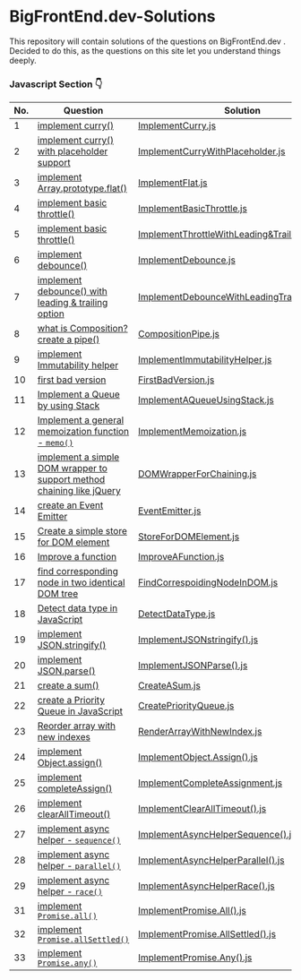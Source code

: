 # BigFrontEnd.dev-Solutions
This repository will contain solutions of the questions on BigFrontEnd.dev . Decided to do this, as the questions on this site let you understand things deeply.

### Javascript Section 👇

| No. | Question | Solution  
|--| ------- | ------ |  
|1|[implement curry()](https://bigfrontend.dev/problem/implement-curry)| [ImplementCurry.js](ImplementCurry.js) 
|2|[implement curry() with placeholder support](https://bigfrontend.dev/problem/implement-curry-with-placeholder)| [ImplementCurryWithPlaceholder.js](ImplementCurryWithPlaceholder.js) 
|3|[implement Array.prototype.flat()](https://bigfrontend.dev/problem/implement-Array-prototype.flat)| [ImplementFlat.js](ImplementFlat.js) 
|4|[implement basic throttle()](https://bigfrontend.dev/problem/implement-basic-throttle)| [ImplementBasicThrottle.js](ImplementBasicThrottle.js)
|5|[implement basic throttle()](https://bigfrontend.dev/problem/implement-throttle-with-leading-and-trailing-option)| [ImplementThrottleWithLeading&TrailingOption.js](ImplementThrottleWithLeading&TrailingOption.js)
|6|[implement debounce()](https://bigfrontend.dev/problem/implement-throttle-with-leading-and-trailing-option)| [ImplementDebounce.js](ImplementDebounce.js)
|7|[implement debounce() with leading & trailing option](https://bigfrontend.dev/problem/implement-throttle-with-leading-and-trailing-option)| [ImplementDebounceWithLeadingTrailingOption.js](ImplementDebounceWithLeadingTrailingOption.js)
|8|[what is Composition? create a pipe()](https://bigfrontend.dev/problem/what-is-composition-create-a-pipe)|[CompositionPipe.js](CompositionPipe.js)
|9|[implement Immutability helper](https://bigfrontend.dev/problem/implement-Immutability-helper)|[ImplementImmutabilityHelper.js](ImplementImmutabilityHelper.js)
|10|[first bad version](https://bigfrontend.dev/problem/first-bad-version)|[FirstBadVersion.js](FirstBadVersion.js)
|11|[Implement a Queue by using Stack](https://bigfrontend.dev/problem/implement-a-queue-by-using-stack)|[ImplementAQueueUsingStack.js](ImplementAQueueUsingStack.js)
|12|[Implement a general memoization function - `memo()`](https://bigfrontend.dev/problem/implement-general-memoization-function)|[ImplementMemoization.js](ImplementMemoization.js)
|13|[implement a simple DOM wrapper to support method chaining like jQuery](https://bigfrontend.dev/problem/implement-a-simple-DOM-wrapper-to-support-method-chaining-like-jQuery)|[DOMWrapperForChaining.js](DOMWrapperForChaining.js)
|14|[create an Event Emitter](https://bigfrontend.dev/problem/create-an-Event-Emitter)|[EventEmitter.js](EventEmitter.js)
|15|[Create a simple store for DOM element](https://bigfrontend.dev/problem/create-a-simple-store-for-DOM-node)|[StoreForDOMElement.js](StoreForDOMElement.js)
|16|[Improve a function](https://bigfrontend.dev/problem/improve-a-function)|[ImproveAFunction.js](ImproveAFunction.js)
|17|[find corresponding node in two identical DOM tree](https://bigfrontend.dev/problem/find-corresponding-node-in-two-identical-DOM-tree)|[FindCorrespoidingNodeInDOM.js](FindCorrespoidingNodeInDOM.js)
|18|[Detect data type in JavaScript](https://bigfrontend.dev/problem/detect-data-type-in-JavaScript)|[DetectDataType.js](DetectDataType.js)
|19|[implement JSON.stringify()](https://bigfrontend.dev/problem/implement-JSON-stringify)|[ImplementJSONstringify().js](ImplementJSONstringify().js)
|20|[implement JSON.parse()](https://bigfrontend.dev/problem/implement-JSON-parse)|[ImplementJSONParse().js](ImplementJSONParse().js)
|21|[create a sum()](https://bigfrontend.dev/problem/create-a-sum)|[CreateASum.js](CreateASum.js)
|22|[create a Priority Queue in JavaScript](https://bigfrontend.dev/problem/create-a-priority-queue-in-JavaScript)|[CreatePriorityQueue.js](CreatePriorityQueue.js)
|23|[Reorder array with new indexes](https://bigfrontend.dev/problem/reorder-array-with-new-indexes)|[RenderArrayWithNewIndex.js](RenderArrayWithNewIndex.js)
|24|[implement Object.assign()](https://bigfrontend.dev/problem/implement-object-assign)|[ImplementObject.Assign().js](ImplementObject.Assign().js)
|25|[implement completeAssign()](https://bigfrontend.dev/problem/implement-completeAssign)|[ImplementCompleteAssignment.js](ImplementCompleteAssignment.js)
|26|[implement clearAllTimeout()](https://bigfrontend.dev/problem/implement-clearAllTimeout)|[ImplementClearAllTimeout().js](ImplementClearAllTimeout().js)
|27|[implement async helper - `sequence()`](https://bigfrontend.dev/problem/implement-async-helper-sequence)|[ImplementAsyncHelperSequence().js](ImplementAsyncHelperSequence().js)
|28|[implement async helper - `parallel()`](https://bigfrontend.dev/problem/implement-async-helper-parallel)|[ImplementAsyncHelperParallel().js](ImplementAsyncHelperParallel().js)
|29|[implement async helper - `race()`](https://bigfrontend.dev/problem/implement-async-helper-race)|[ImplementAsyncHelperRace().js](ImplementAsyncHelperRace().js)
|31|[implement `Promise.all()`](https://bigfrontend.dev/problem/implement-Promise-all)|[ImplementPromise.All().js](ImplementPromise.All().js)
|32|[implement `Promise.allSettled()`](https://bigfrontend.dev/problem/implement-Promise-allSettled)|[ImplementPromise.AllSettled().js](ImplementPromise.AllSettled().js)
|33|[implement `Promise.any()`](https://bigfrontend.dev/problem/implement-Promise-any)|[ImplementPromise.Any().js](ImplementPromise.Any().js)

